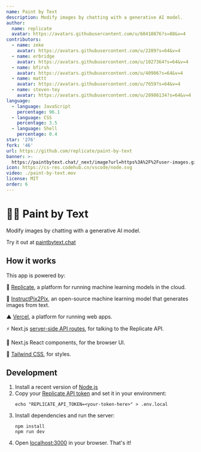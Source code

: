 ```yaml
---
name: Paint by Text
description: Modify images by chatting with a generative AI model.
author:
  name: replicate
  avatar: https://avatars.githubusercontent.com/u/60410876?s=88&v=4
contributors:
  - name: zeke
    avatar: https://avatars.githubusercontent.com/u/2289?s=64&v=4
  - name: erbridge
    avatar: https://avatars.githubusercontent.com/u/1027364?s=64&v=4
  - name: bfirsh
    avatar: https://avatars.githubusercontent.com/u/40906?s=64&v=4
  - name: mattt
    avatar: https://avatars.githubusercontent.com/u/7659?s=64&v=4
  - name: steven-tey
    avatar: https://avatars.githubusercontent.com/u/28986134?s=64&v=4
language:
  - language: JavaScript
    percentage: 96.1
  - language: CSS
    percentage: 3.5
  - language: Shell
    percentage: 0.4
star: '276'
fork: '46'
url: https://github.com/replicate/paint-by-text
banner: >-
  https://paintbytext.chat/_next/image?url=https%3A%2F%2Fuser-images.githubusercontent.com%2F2289%2F215248708-80787623-fff4-4b22-a548-e5c46b055244.png&w=640&q=75
icon: https://cs-res.codehub.cn/vscode/node.svg
video: ./paint-by-text.mov
license: MIT
order: 6
---
```


# 👩‍🎨 Paint by Text

Modify images by chatting with a generative AI model.

Try it out at [paintbytext.chat](http://paintbytext.chat)

## How it works

This app is powered by:

🚀 [Replicate](https://replicate.com/?utm_source=project&utm_campaign=paintbytext), a platform for running machine learning models in the cloud.

🎨 [InstructPix2Pix](https://replicate.com/timothybrooks/instruct-pix2pix?utm_source=project&utm_campaign=paintbytext), an open-source machine learning model that generates images from text.

▲ [Vercel](https://vercel.com/), a platform for running web apps.

⚡️ Next.js [server-side API routes](pages/api), for talking to the Replicate API.

👀 Next.js React components, for the browser UI.

🍃 [Tailwind CSS](https://tailwindcss.com/), for styles.


## Development

1. Install a recent version of [Node.js](https://nodejs.org/)
1. Copy your [Replicate API token](https://replicate.com/account?utm_source=project&utm_campaign=paintbytext) and set it in your environment:
    ```
    echo "REPLICATE_API_TOKEN=<your-token-here>" > .env.local
    ````
1. Install dependencies and run the server:
    ```
    npm install
    npm run dev
    ```
1. Open [localhost:3000](http://localhost:3000) in your browser. That's it!
